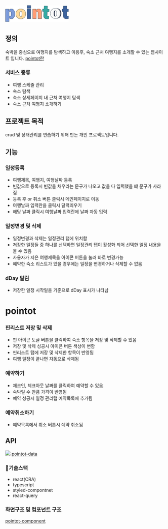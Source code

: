 # <img src="./src/assets/logo.png" alt="logo" width="200">

## 정의
숙박을 중심으로 여행지를 탐색하고 이용후, 숙소 근처 여행지를 소개할 수 있는 웹사이트 입니다.
<a href="https://velog.io/@wnjqkwnj/project%EA%B8%B0%ED%9A%8D">pointot란</a>

### 서비스 종류
+ 여행 스케줄 관리
+ 숙소 탐색
+ 숙소 상세페이지 내 근처 여행지 탐색
+ 숙소 근처 여행지 소개하기 
 
## 프로젝트 목적
crud 및 상태관리를 연습하기 위해 만든 개인 프로젝트입니다.

## 기능
### 일정등록
+ 여행제목, 여행지, 여행날짜 등록
+ 빈값으로 등록시 빈값을 채우라는 문구가 나오고 값을 다 입력했을 떄 문구가 사라짐
+ 등록 후 or 취소 버튼 클릭시 메인페이지로 이동
+ 여행날짜 입력란을 클릭시 달력띄우기
+ 해당 날짜 클릭시 여행날짜 입력란에 날짜 자동 입력

### 일정변경 및 삭제
+ 일정변경과 삭제는 일정관리 탭에 위치함
+ 저장한 일정들 중 하나를 선택하면 일정관리 탭이 활성화 되어 선택한 일정 내용을 볼 수 있음
+ 사용자가 지은 여행제목을 아이콘 버튼을 눌러 바로 변경가능
+ 예약한 숙소 리스트가 있을 경우에는 일정을 변경하거나 삭제할 수 없음

### dDay 알림
+ 저장한 일정 시작일을 기준으로 dDay 표시가 나타남
# pointot

### 핀리스트 저장 및 삭제
+ 핀 아이콘 토글 버튼을 클릭하여 숙소 항목을 저장 및 삭제할 수 있음
+ 저장 및 삭제 성공시 아이콘 버튼 색상이 변함
+ 핀리스트 탭에 저장 및 삭제한 항목이 반영됨
+ 여행 일정이 끝나면 자동으로 삭제됨

### 예약하기
+ 체크인, 체크아웃 날짜를 클릭하여 예약할 수 있음
+ 숙박일 수 만큼 가격이 반영됨
+ 예약 성공시 일정 관리탭 예약목록에 추가됨

### 예약취소하기
+ 예약목록에서 취소 버튼시 예약 취소됨

## API
<img src="https://velog.velcdn.com/images/wnjqkwnj/post/6753036d-6638-4ab8-90d8-57072aeab4bc/image.jpg">
<a href="https://velog.io/@wnjqkwnj/pointot-data">pointot-data</a>

### 🔧기술스택
+ react(CRA)
+ typescript
+ styled-compontnet
+ react-query

### 화면구조 및 컴포넌트 구조
[pointot-component](https://velog.io/@wnjqkwnj/pointot-component%EA%B5%AC%EC%84%B1)